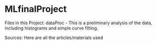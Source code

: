 # MLfinalProject


Files in this Project:
  dataProc - This is a preliminary analysis of the data, including histograms and simple curve fitting.


Sources:
  Here are all the articles/materials used
  
  

